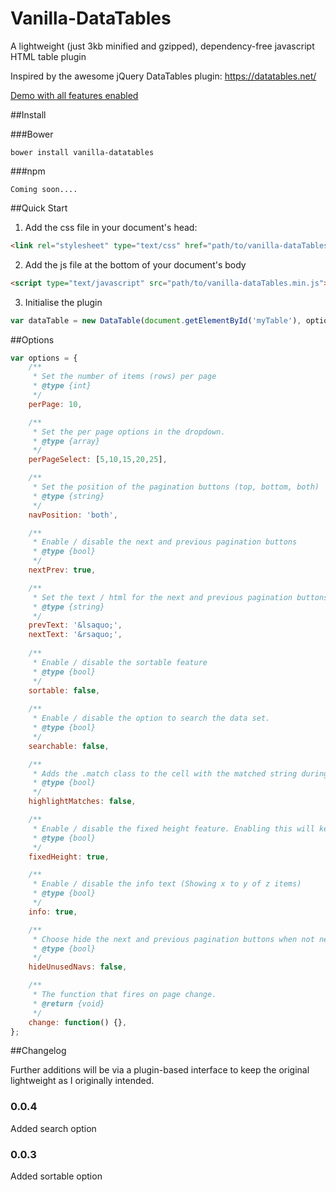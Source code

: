 # Vanilla-DataTables
A lightweight (just 3kb minified and gzipped), dependency-free javascript HTML table plugin

Inspired by the awesome jQuery DataTables plugin: https://datatables.net/

[Demo with all features enabled](http://codepen.io/Mobius1/full/VadmKb/)

##Install

###Bower
```
bower install vanilla-datatables
```
###npm

```
Coming soon....
```

##Quick Start

1. Add the css file in your document's head:

```html
<link rel="stylesheet" type="text/css" href="path/to/vanilla-dataTables.min.css">
```

2. Add the js file at the bottom of your document's body

```html
<script type="text/javascript" src="path/to/vanilla-dataTables.min.js">
```

3. Initialise the plugin

```javascript
var dataTable = new DataTable(document.getElementById('myTable'), options);
```

##Options

```javascript
var options = {
	/**
	 * Set the number of items (rows) per page
	 * @type {int}
	 */
	perPage: 10,

	/**
	 * Set the per page options in the dropdown.
	 * @type {array}
	 */
	perPageSelect: [5,10,15,20,25],

	/**
	 * Set the position of the pagination buttons (top, bottom, both)
	 * @type {string}
	 */
	navPosition: 'both',

	/**
	 * Enable / disable the next and previous pagination buttons
	 * @type {bool}
	 */
	nextPrev: true,

	/**
	 * Set the text / html for the next and previous pagination buttons
	 * @type {string}
	 */
	prevText: '&lsaquo;',
	nextText: '&rsaquo;',
	
	/**
	 * Enable / disable the sortable feature
	 * @type {bool}
	 */
	sortable: false,
	
	/**
	 * Enable / disable the option to search the data set.
	 * @type {bool}
	 */
	searchable: false,

	/**
	 * Adds the .match class to the cell with the matched string during search to allow highlighting.
	 * @type {bool}
	 */	
	highlightMatches: false,

	/**
	 * Enable / disable the fixed height feature. Enabling this will keep the bottom container fixed in place
	 * @type {bool}
	 */
	fixedHeight: true,

	/**
	 * Enable / disable the info text (Showing x to y of z items)
	 * @type {bool}
	 */
	info: true,

	/**
	 * Choose hide the next and previous pagination buttons when not needed. Leaving this disabled will just disable the buttons.
	 * @type {bool}
	 */
	hideUnusedNavs: false,

	/**
	 * The function that fires on page change.
	 * @return {void}
	 */
	change: function() {},
};
```

##Changelog

Further additions will be via a plugin-based interface to keep the original lightweight as I originally intended.

### 0.0.4
Added search option

### 0.0.3
Added sortable option
